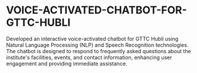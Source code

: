 # VOICE-ACTIVATED-CHATBOT-FOR-GTTC-HUBLI
Developed an interactive voice-activated chatbot for GTTC Hubli using Natural Language Processing (NLP) and  Speech Recognition technologies. The chatbot is designed to respond to frequently asked questions about the  institute's facilities, events, and contact information, enhancing user engagement and providing immediate  assistance.
